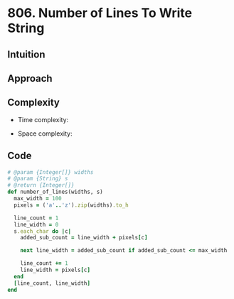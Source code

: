 # 806. Number of Lines To Write String

## Intuition

## Approach
<!-- Describe your approach to solving the problem. -->

## Complexity

- Time complexity:
<!-- Add your time complexity here, e.g. $$O(n)$$ -->

- Space complexity:
<!-- Add your space complexity here, e.g. $$O(n)$$ -->

## Code

```ruby
# @param {Integer[]} widths
# @param {String} s
# @return {Integer[]}
def number_of_lines(widths, s)
  max_width = 100
  pixels = ('a'..'z').zip(widths).to_h

  line_count = 1
  line_width = 0
  s.each_char do |c|
    added_sub_count = line_width + pixels[c]

    next line_width = added_sub_count if added_sub_count <= max_width

    line_count += 1
    line_width = pixels[c]
  end
  [line_count, line_width]
end
```
